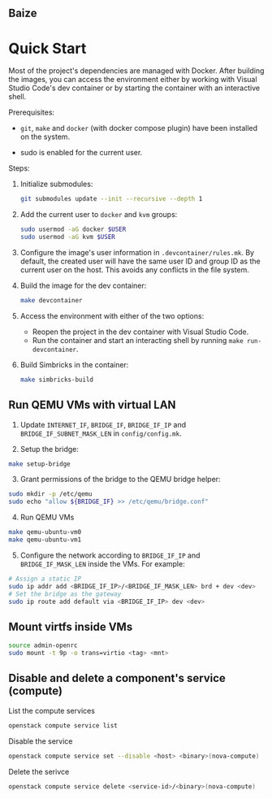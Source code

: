 Baize
-----

Quick Start
===========

Most of the project's dependencies are managed with Docker.
After building the images, you can access the environment either by working with Visual Studio Code's dev container or by starting the container with an interactive shell.

Prerequisites:

- `git`, `make` and `docker` (with docker compose plugin) have been installed on the system.

- sudo is enabled for the current user.

Steps:

1. Initialize submodules:
    ```bash
    git submodules update --init --recursive --depth 1
    ```

2. Add the current user to `docker` and `kvm` groups:
    ```bash
    sudo usermod -aG docker $USER
    sudo usermod -aG kvm $USER
    ```

3. Configure the image's user information in `.devcontainer/rules.mk`. By default, the created user will have the same user ID and group ID as the current user on the host. This avoids any conflicts in the file system. 

4. Build the image for the dev container:
    ```bash
    make devcontainer
    ```

5. Access the environment with either of the two options:
    - Reopen the project in the dev container with Visual Studio Code.
    - Run the container and start an interacting shell by running `make run-devcontainer`. 

6. Build Simbricks in the container:
    ```bash
    make simbricks-build
    ```

Run QEMU VMs with virtual LAN
--------------------------------

1. Update `INTERNET_IF`, `BRIDGE_IF`, `BRIDGE_IF_IP` and `BRIDGE_IF_SUBNET_MASK_LEN` in `config/config.mk`.

2. Setup the bridge:
```bash
make setup-bridge
```

3. Grant permissions of the bridge to the QEMU bridge helper:
```bash
sudo mkdir -p /etc/qemu
sudo echo "allow ${BRIDGE_IF} >> /etc/qemu/bridge.conf"
```

4. Run QEMU VMs
```bash
make qemu-ubuntu-vm0
make qemu-ubuntu-vm1
```

5. Configure the network according to `BRIDGE_IF_IP` and `BRIDGE_IF_MASK_LEN` inside the VMs. For example:
```bash
# Assign a static IP
sudo ip addr add <BRIDGE_IF_IP>/<BRIDGE_IF_MASK_LEN> brd + dev <dev>
# Set the bridge as the gateway
sudo ip route add default via <BRIDGE_IF_IP> dev <dev>
```

Mount virtfs inside VMs
-----------------------

```bash
source admin-openrc
sudo mount -t 9p -o trans=virtio <tag> <mnt>
```

Disable and delete a component's service (compute)
--------------------------------------------------

List the compute services
```bash
openstack compute service list
```

Disable the service
```bash
openstack compute service set --disable <host> <binary>(nova-compute)
```

Delete the serivce
```bash
openstack compute service delete <service-id>/<binary>(nova-compute)
```
